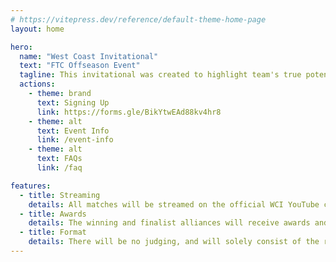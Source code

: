 ```yaml
---
# https://vitepress.dev/reference/default-theme-home-page
layout: home

hero:
  name: "West Coast Invitational"
  text: "FTC Offseason Event"
  tagline: This invitational was created to highlight team's true potential and show off what they have accomplished this year in a competitive but fun event.
  actions:
    - theme: brand
      text: Signing Up
      link: https://forms.gle/BikYtwEAd88kv4hr8
    - theme: alt
      text: Event Info
      link: /event-info
    - theme: alt
      text: FAQs
      link: /faq

features:
  - title: Streaming
    details: All matches will be streamed on the official WCI YouTube channel and will be available for playback
  - title: Awards
    details: The winning and finalist alliances will receive awards and merchandise
  - title: Format
    details: There will be no judging, and will solely consist of the robot game due to not wanting to add the extra stress of judging that comes with traditional events
---
```


